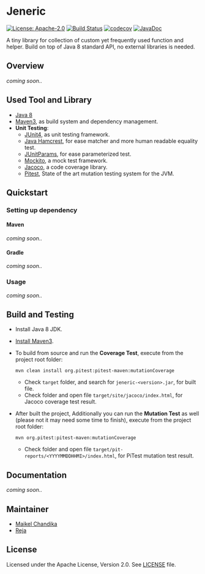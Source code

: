 # Jeneric
[![License: Apache-2.0](https://img.shields.io/badge/license-Apache--2.0-green.svg)](/LICENSE)
[![Build Status](https://travis-ci.org/mkdika/jeneric.svg?branch=master)](https://travis-ci.org/mkdika/jeneric)
[![codecov](https://codecov.io/gh/mkdika/jeneric/branch/master/graph/badge.svg)](https://codecov.io/gh/mkdika/jeneric)
[![JavaDoc](https://img.shields.io/badge/javadoc-html-blue.svg)](/#)

A tiny library for collection of custom yet frequently used function and helper. 
Build on top of Java 8 standard API, no external libraries is needed.


## Overview
_coming soon.._


## Used Tool and Library
- [Java 8](http://www.oracle.com/technetwork/java/javase/downloads/java-archive-javase8-2177648.html)
- [Maven3](https://maven.apache.org/index.html), as build system and dependency management.
- __Unit Testing__:
	- [JUnit4](https://junit.org/junit4/), as unit testing framework.
	- [Java Hamcrest](http://hamcrest.org/JavaHamcrest/), for ease matcher and more human readable equality test.
	- [JUnitParams](https://github.com/Pragmatists/JUnitParams), for ease parameterized test.
	- [Mockito](http://site.mockito.org/), a mock test framework.
	- [Jacoco](https://www.eclemma.org/jacoco/), a code coverage library.
	- [Pitest](http://pitest.org/), State of the art mutation testing system for the JVM.


## Quickstart
### Setting up dependency
#### Maven
_coming soon.._

#### Gradle
_coming soon.._

### Usage
_coming soon.._



## Build and Testing
- Install Java 8 JDK.
- [Install Maven3](https://maven.apache.org/install.html).
- To build from source and run the __Coverage Test__, execute from the project root folder:
	
	```console
	mvn clean install org.pitest:pitest-maven:mutationCoverage
	```
	
	- Check `target` folder, and search for `jeneric-<version>.jar`, for built file.
	- Check folder and open file `target/site/jacoco/index.html`, for Jacoco coverage test result.	
	
- After built the project, Additionally you can run the __Mutation Test__ as well (please not it may need some time to finish), 
execute from the project root folder:
	
	```console
	mvn org.pitest:pitest-maven:mutationCoverage
	```
	
	- Check folder and open file `target/pit-reports/<YYYYMMDDHHMI>/index.html`, for PiTest mutation test result.


## Documentation
_coming soon.._


## Maintainer
- [Maikel Chandika](https://github.com/mkdika)
- [Reja](https://github.com/zigic88)


## License
Licensed under the Apache License, Version 2.0. See [LICENSE](/LICENSE) file.
